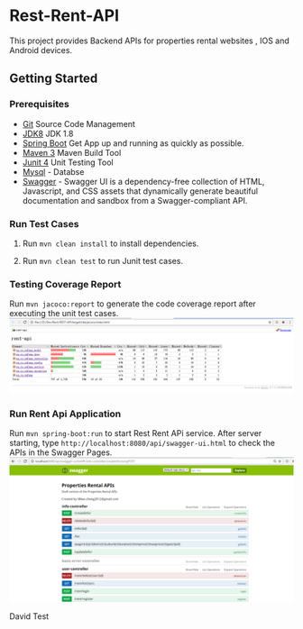 # Rest-Rent-API

This project provides Backend APIs for properties rental websites , IOS and Android devices.

## Getting Started

### Prerequisites

- [Git](https://git-scm.com/) Source Code Management
- [JDK8](http://www.oracle.com/technetwork/java/javase/downloads/jdk8-downloads-2133151.html) JDK 1.8
- [Spring Boot](http://projects.spring.io/spring-boot/) Get App up and running as quickly as possible.
- [Maven 3](https://maven.apache.org/download.cgi) Maven Build Tool
- [Junit 4](http://junit.org/junit4/) Unit Testing Tool
- [Mysql](https://www.mysql.com/) - Databse
- [Swagger](http://swagger.io/swagger-ui/) - Swagger UI is a dependency-free collection of HTML, Javascript, and CSS assets that dynamically generate beautiful documentation and sandbox from a Swagger-compliant API.

### Run Test Cases

1. Run `mvn clean install` to install dependencies.

2. Run `mvn clean test` to run Junit test cases.

### Testing Coverage Report

Run `mvn jacoco:report` to generate the code coverage report after executing the unit test cases.
![](https://raw.githubusercontent.com/lilliancheng2012/lilliancheng2012.github.io/master/public/img/posts/18-09-16/Jacoco.png)

### Run Rent Api Application

Run `mvn spring-boot:run` to start Rest Rent APi service. After server starting, type `http://localhost:8080/api/swagger-ui.html` to check the APIs in the Swagger Pages.
![](https://raw.githubusercontent.com/lilliancheng2012/lilliancheng2012.github.io/master/public/img/posts/18-09-16/Swagger.PNG)

David Test

